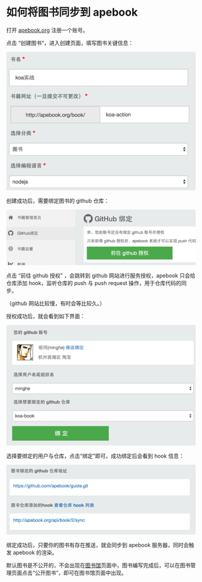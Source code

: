 # 如何将图书同步到 apebook

打开 [apebook.org](http://apebook.org/) 注册一个账号。

点击 “创建图书”，进入创建页面，填写图书关键信息：

![./2.png](./2.png)

创建成功后，需要绑定图书的 github 仓库：
 
![./3.png](./3.png)
 
点击 “前往 github 授权” ，会跳转到 github 网站进行服务授权，apebook 只会给仓库添加 hook，监听仓库的 push 与 push request 操作，用于仓库代码的同步。
 
（github 网站比较慢，有时会等比较久。）

授权成功后，就会看到如下界面：

![./4.png](./4.png)

选择要绑定的用户与仓库，点击“绑定”即可，成功绑定后会看到 hook 信息：

![./5.png](./5.png)

绑定成功后，只要你的图书有存在推送，就会同步到 apebook 服务器，同时会触发 apebook 的渲染。

默认图书是不公开的，不会出现在[图书馆](http://www.apebook.org/library)页面中，图书编写完成后，可以在图书管理页面点击“公开图书”，即可在图书馆页面中出现。
